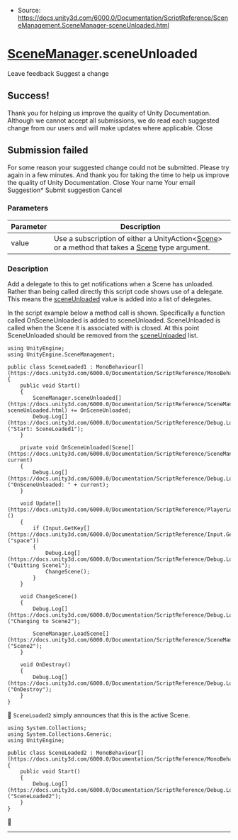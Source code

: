 * Source: https://docs.unity3d.com/6000.0/Documentation/ScriptReference/SceneManagement.SceneManager-sceneUnloaded.html

#  [SceneManager](https://docs.unity3d.com/6000.0/Documentation/ScriptReference/SceneManagement.SceneManager.html).sceneUnloaded
Leave feedback
Suggest a change
## Success!
Thank you for helping us improve the quality of Unity Documentation. Although we cannot accept all submissions, we do read each suggested change from our users and will make updates where applicable.
Close
## Submission failed
For some reason your suggested change could not be submitted. Please <a>try again</a> in a few minutes. And thank you for taking the time to help us improve the quality of Unity Documentation.
Close
Your name Your email Suggestion* Submit suggestion
Cancel
### Parameters
Parameter | Description  
---|---  
value | Use a subscription of either a UnityAction<[Scene](https://docs.unity3d.com/6000.0/Documentation/ScriptReference/SceneManagement.Scene.html)> or a method that takes a [Scene](https://docs.unity3d.com/6000.0/Documentation/ScriptReference/SceneManagement.Scene.html) type argument.  
### Description
Add a delegate to this to get notifications when a Scene has unloaded.
Rather than being called directly this script code shows use of a delegate. This means the [sceneUnloaded](https://docs.unity3d.com/6000.0/Documentation/ScriptReference/SceneManagement.SceneManager-sceneUnloaded.html) value is added into a list of delegates.  
  
In the script example below a method call is shown. Specifically a function called OnSceneUnloaded is added to sceneUnloaded. SceneUnloaded is called when the Scene it is associated with is closed. At this point SceneUnloaded should be removed from the [sceneUnloaded](https://docs.unity3d.com/6000.0/Documentation/ScriptReference/SceneManagement.SceneManager-sceneUnloaded.html) list.
```
using UnityEngine;
using UnityEngine.SceneManagement;  
  
public class SceneLoaded1 : MonoBehaviour[](https://docs.unity3d.com/6000.0/Documentation/ScriptReference/MonoBehaviour.html)
{
    public void Start()
    {
        SceneManager.sceneUnloaded[](https://docs.unity3d.com/6000.0/Documentation/ScriptReference/SceneManagement.SceneManager-sceneUnloaded.html) += OnSceneUnloaded;
        Debug.Log[](https://docs.unity3d.com/6000.0/Documentation/ScriptReference/Debug.Log.html)("Start: SceneLoaded1");
    }  
  
    private void OnSceneUnloaded(Scene[](https://docs.unity3d.com/6000.0/Documentation/ScriptReference/SceneManagement.Scene.html) current)
    {
        Debug.Log[](https://docs.unity3d.com/6000.0/Documentation/ScriptReference/Debug.Log.html)("OnSceneUnloaded: " + current);
    }  
  
    void Update[](https://docs.unity3d.com/6000.0/Documentation/ScriptReference/PlayerLoop.Update.html)()
    {
        if (Input.GetKey[](https://docs.unity3d.com/6000.0/Documentation/ScriptReference/Input.GetKey.html)("space"))
        {
            Debug.Log[](https://docs.unity3d.com/6000.0/Documentation/ScriptReference/Debug.Log.html)("Quitting Scene1");
            ChangeScene();
        }
    }  
  
    void ChangeScene()
    {
        Debug.Log[](https://docs.unity3d.com/6000.0/Documentation/ScriptReference/Debug.Log.html)("Changing to Scene2");  
  
        SceneManager.LoadScene[](https://docs.unity3d.com/6000.0/Documentation/ScriptReference/SceneManagement.SceneManager.LoadScene.html)("Scene2");
    }  
  
    void OnDestroy()
    {
        Debug.Log[](https://docs.unity3d.com/6000.0/Documentation/ScriptReference/Debug.Log.html)("OnDestroy");
    }
}

```

`SceneLoaded2` simply announces that this is the active Scene.
```
using System.Collections;
using System.Collections.Generic;
using UnityEngine;  
  
public class SceneLoaded2 : MonoBehaviour[](https://docs.unity3d.com/6000.0/Documentation/ScriptReference/MonoBehaviour.html)
{
    public void Start()
    {
        Debug.Log[](https://docs.unity3d.com/6000.0/Documentation/ScriptReference/Debug.Log.html)("SceneLoaded2");
    }
}

```

* * *
